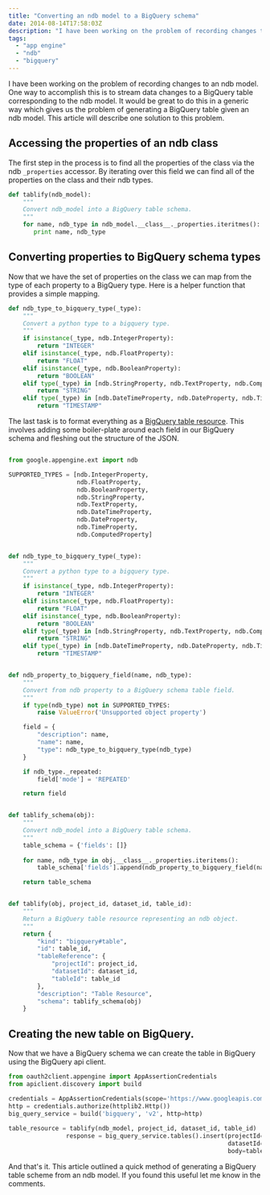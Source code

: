 ```yaml
---
title: "Converting an ndb model to a BigQuery schema"
date: 2014-08-14T17:58:03Z
description: "I have been working on the problem of recording changes to an ndb model. One way to accomplish this is to record changes to an ndb model by streaming data to a BigQuery table corresponding to the model. This leaves the problem of generating a BigQuery table given an ndb model. This article will describe one approach to this problem."
tags: 
  - "app engine"
  - "ndb"
  - "bigquery"
---
```


I have been working on the problem of recording changes to an ndb model. One way to accomplish this is to stream data changes to a BigQuery table corresponding to the ndb model. It would be great to do this in a generic way which gives us the problem of generating a BigQuery table given an ndb model. This article will describe one solution to this problem.

## Accessing the properties of an ndb class

The first step in the process is to find all the properties of the class via the
ndb `_properties` accessor. By iterating over this field we can find all of the
properties on the class and their ndb types.

```python
def tablify(ndb_model):
    """
    Convert ndb_model into a BigQuery table schema.
    """
    for name, ndb_type in ndb_model.__class__._properties.iteritmes():
       print name, ndb_type
```

## Converting properties to BigQuery schema types

Now that we have the set of properties on the class we can map from the type of
each property to a BigQuery type. Here is a helper function that provides a
simple mapping.

```python
def ndb_type_to_bigquery_type(_type):
    """
    Convert a python type to a bigquery type.
    """
    if isinstance(_type, ndb.IntegerProperty):
        return "INTEGER"
    elif isinstance(_type, ndb.FloatProperty):
        return "FLOAT"
    elif isinstance(_type, ndb.BooleanProperty):
        return "BOOLEAN"
    elif type(_type) in [ndb.StringProperty, ndb.TextProperty, ndb.ComputedProperty]:
        return "STRING"
    elif type(_type) in [ndb.DateTimeProperty, ndb.DateProperty, ndb.TimeProperty]:
        return "TIMESTAMP"
```

The last task is to format everything as a [BigQuery table
resource](https://developers.google.com/bigquery/docs/reference/v2/tables). This
involves adding some boiler-plate around each field in our BigQuery schema and
fleshing out the structure of the JSON.

```python

from google.appengine.ext import ndb

SUPPORTED_TYPES = [ndb.IntegerProperty,
                   ndb.FloatProperty,
                   ndb.BooleanProperty,
                   ndb.StringProperty,
                   ndb.TextProperty,
                   ndb.DateTimeProperty,
                   ndb.DateProperty,
                   ndb.TimeProperty,
                   ndb.ComputedProperty]


def ndb_type_to_bigquery_type(_type):
    """
    Convert a python type to a bigquery type.
    """
    if isinstance(_type, ndb.IntegerProperty):
        return "INTEGER"
    elif isinstance(_type, ndb.FloatProperty):
        return "FLOAT"
    elif isinstance(_type, ndb.BooleanProperty):
        return "BOOLEAN"
    elif type(_type) in [ndb.StringProperty, ndb.TextProperty, ndb.ComputedProperty]:
        return "STRING"
    elif type(_type) in [ndb.DateTimeProperty, ndb.DateProperty, ndb.TimeProperty]:
        return "TIMESTAMP"


def ndb_property_to_bigquery_field(name, ndb_type):
    """
    Convert from ndb property to a BigQuery schema table field.
    """
    if type(ndb_type) not in SUPPORTED_TYPES:
        raise ValueError('Unsupported object property')

    field = {
        "description": name,
        "name": name,
        "type": ndb_type_to_bigquery_type(ndb_type)
    }

    if ndb_type._repeated:
        field['mode'] = 'REPEATED'

    return field


def tablify_schema(obj):
    """
    Convert ndb_model into a BigQuery table schema.
    """
    table_schema = {'fields': []}
    
    for name, ndb_type in obj.__class__._properties.iteritems():
        table_schema['fields'].append(ndb_property_to_bigquery_field(name, ndb_type))

    return table_schema


def tablify(obj, project_id, dataset_id, table_id):
    """
    Return a BigQuery table resource representing an ndb object.
    """
    return {
        "kind": "bigquery#table",
        "id": table_id,
        "tableReference": {
            "projectId": project_id,
            "datasetId": dataset_id,
            "tableId": table_id
        },
        "description": "Table Resource",
        "schema": tablify_schema(obj)
    }
```

## Creating the new table on BigQuery.

Now that we have a BigQuery schema we can create the table in BigQuery using the BigQuery api client.

```python
from oauth2client.appengine import AppAssertionCredentials
from apiclient.discovery import build

credentials = AppAssertionCredentials(scope='https://www.googleapis.com/auth/bigquery')
http = credentials.authorize(httplib2.Http())
big_query_service = build('bigquery', 'v2', http=http)
        
table_resource = tablify(ndb_model, project_id, dataset_id, table_id)
                response = big_query_service.tables().insert(projectId=project_id,
                                                             datasetId=dataset_id,
                                                             body=table_resource).execute()
```

And that's it. This article outlined a quick method of generating a BigQuery
table scheme from an ndb model. If you found this useful let me know in the
comments.
